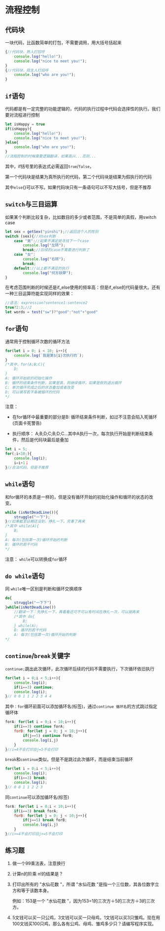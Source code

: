 # 流程控制

## 代码块

一块代码，比函数简单的打包，不需要调用，用大括号括起来

```js
{//代码块，熟人打招呼
    console.log("hello!");
    console.log("nice to meet you!");
}
{//代码块，陌生人打招呼
    console.log("who are you!");
}
```



## `if`语句

代码都是有一定完整的功能逻辑的，代码的执行过程中代码会选择性的执行。我们要对流程进行控制

```js
let isHappy = true
if(isHappy){
    console.log("hello!");
    console.log("nice to meet you!");
}else{
    console.log("who are you!");
}
//流程控制的时候需要逻辑翻译，如果高兴...否则...
```

其中，if括号里的表达式必需返回`true`/`false`，

第一个代码块是结果为真所执行的代码，第二个代码块是结果为假执行的代码

其中`else`{}可以不写。如果代码块只有一条语句可以不写大括号，但是不推荐



## `switch`与三目运算

如果某个判断比较复杂，比如数目的多少或者范围，不是简单的真假，用switch  case

```js
let sex = getSex("yinshi");//返回这个人的性别
switch (sex){//对sex判断
    case "男"://如果不满足就寻找下一个case
    	console.log("左转");
    	break;//后续的case不需要进行判断了
    case "女":
    	console.log("右转");
    	break;
    default://以上都不满足的执行
    	console.log("何方妖孽");
}
```

在考虑范围判断的时候还是if_else使用的频率高：但是if_else的代码量很大。还有一种三目运算符能实现同样的效果：

```js
//语法: expression?sentence1:sentence2
true?2:3;//2
let words = test("sw")?"good":"not"+"good"
```



## `for`语句

通常用于控制循环次数的循环方法

```js
for(let i = 0; i < 10; i++){
	console.log(`我是第${i}次执行的`);
}
/*其中，for(A;B;C){
	D;
}
A: 循环开始前的初始化操作
B: 循环的结束条件判断，如果是真，则继续循环，如果是假则退出循环
C: 单次循环完成之后的状态叠加或者改变
D: 可以填写若干条被循环的代码
*/
```

注意：

- 在for循环中最重要的部分是B: 循环结束条件判断，如过不注意会陷入死循环(页面卡死警告)

- 执行顺序： A;B;D;C;B;D;C...其中A执行一次，每次执行开始是判断结束条件，然后是代码块最后是叠加


```js
let i = 5;
for(;i<10;){
    console.log(i);
    i=i+1；
}//合法代码，但是不推荐
```



## `while`语句

和for循环的本质是一样的，但是没有循环开始的初始化操作和循环的状态的改变。

```js
while (isNotDeadLine()){
    struggle("一下");
}//如果截至日期还没到，挣扎一下。完事了再来
/*其中 while(A){
	B;
}
A: 每次(包括第一次)循环开始的判断
B: 循环的若干代码
*/
```

注意： `while`可以转换成`for`循环



## `do while`语句

同 `while`唯一区别是判断和循环交换顺序

```js
do{
    struggle("一下下")
}while(isNotDeadLine())
    //翻译一下：先挣扎一下，再看看还可不可以有时间在挣扎一次，可以就再来
    /*其中 do{
    	B;
    } while(A);
    B: 循环的若干代码
    A: 每次(包括第一次)循环开始的判断
*/
```



## `continue`/`break`关键字

`continue;`跳出此次循环，此次循环后续的代码不需要执行，下次循环依旧执行

```js
for(let i = 0;i < 5;i++){
    console.log(i);
    if(i==3) continue;
    console.log(i);
}// 0 0 1 1 2 2 3 4 4 
```

 其中`：for`循环前面可以添加循环名(标签)，通过`continue 循环名`的方式跳过指定循环体

```js
forA: for(let i = 0;i < 10;i++){
	if(i==3) continue forA;
    forB: for(let j = 0; j < 10;j++){
        if(j==5) continue forB;
        console.log(i,j)
    }
}//i=4不会打印且j=5不会打印
```

`break`和`continue`类似，但是不是跳过此次循环，而是结束当前循环

```js
for(let i = 0;i < 5;i++){
    console.log(i);
    if(i==3) break;
    console.log(i);
}// 0 0 1 1 2 2 3
```

同`continue`可以添加循环名(标签)

```js
forA: for(let i = 0;i < 10;i++){
	if(i==3) break forA;
    forB: for(let j = 0; j < 10;j++){
        if(j==5) break forB;
        console.log(i,j)
    }
}//i>=4不会打印且j>=5不会打印
```



## 练习题

1. 做一个99乘法表，注意换行

2. 计算n的阶乘 n!的结果是？

3. 打印出所有的 "水仙花数 "，所谓 "水仙花数 "是指一个三位数，其各位数字立方和等于该数本身。

   例如：153是一个 "水仙花数 "，因为153=1的三次方＋5的三次方＋3的三次方。

4. 5文钱可以买一只公鸡，3文钱可以买一只母鸡，1文钱可以买3只雏鸡。现在用100文钱买100只鸡，那么各有公鸡、母鸡、雏鸡多少只？请编写程序实现。


